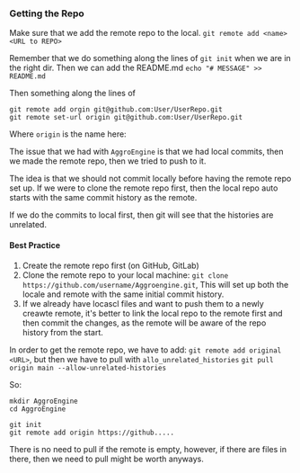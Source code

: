 ### Getting the Repo
Make sure that we add the remote repo to the local. 
`git remote add <name> <URL to REPO>`


Remember that we do something along the lines of `git init` when we are in the right dir. 
Then we can add the README.md `echo "# MESSAGE" >> README.md`

Then something along the lines of
```
git remote add orgin git@github.com:User/UserRepo.git
git remote set-url origin git@github.com:User/UserRepo.git
```


Where `origin` is the name here: 


The issue that we had with `AggroEngine` is that we had local commits, then we made the remote repo, then we tried to push to it. 

The idea is that we should not commit locally before having the remote repo set up. 
If we were to clone the remote repo first, then the local repo auto starts with the same commit history as the remote. 

If we do the commits to local first, then git will see that the histories are unrelated. 

#### Best Practice
1. Create the remote repo first (on GitHub, GitLab)
2. Clone the remote repo to your local machine: `git clone https://github.com/username/Aggroengine.git`, This will set up both the locale and remote with the same initial commit history. 
3. If we already have locascl files and want to push them to a newly creawte remote, it's better to link the local repo to the remote first and then commit the changes, as the remote will be aware of the repo history from the start. 


In order to get the remote repo, we have to add: 
`git remote add original <URL>`, but then we have to pull with `allo_unrelated_histories`
`git pull origin main --allow-unrelated-histories`


So: 


```
mkdir AggroEngine
cd AggroEngine 

git init
git remote add origin https://github.....
```

There is no need to pull if the remote is empty, however, if there are files in there, then we need to pull might be worth anyways. 